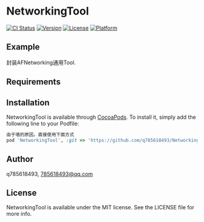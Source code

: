 # NetworkingTool

[![CI Status](https://img.shields.io/travis/q785618493/NetworkingTool.svg?style=flat)](https://travis-ci.org/q785618493/NetworkingTool)
[![Version](https://img.shields.io/cocoapods/v/NetworkingTool.svg?style=flat)](https://cocoapods.org/pods/NetworkingTool)
[![License](https://img.shields.io/cocoapods/l/NetworkingTool.svg?style=flat)](https://cocoapods.org/pods/NetworkingTool)
[![Platform](https://img.shields.io/cocoapods/p/NetworkingTool.svg?style=flat)](https://cocoapods.org/pods/NetworkingTool)

## Example

封装AFNetworking通用Tool.

## Requirements

## Installation

NetworkingTool is available through [CocoaPods](https://cocoapods.org). To install
it, simply add the following line to your Podfile:

```ruby
由于墙的原因，直接使用下面方式
pod 'NetworkingTool', :git => 'https://github.com/q785618493/NetworkingTool.git'
```

## Author

q785618493, 785618493@qq.com

## License

NetworkingTool is available under the MIT license. See the LICENSE file for more info.
